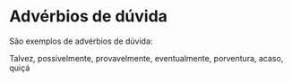 # Advérbios de dúvida

São exemplos de advérbios de dúvida:

Talvez, possivelmente, provavelmente, eventualmente, porventura, acaso, quiçá
